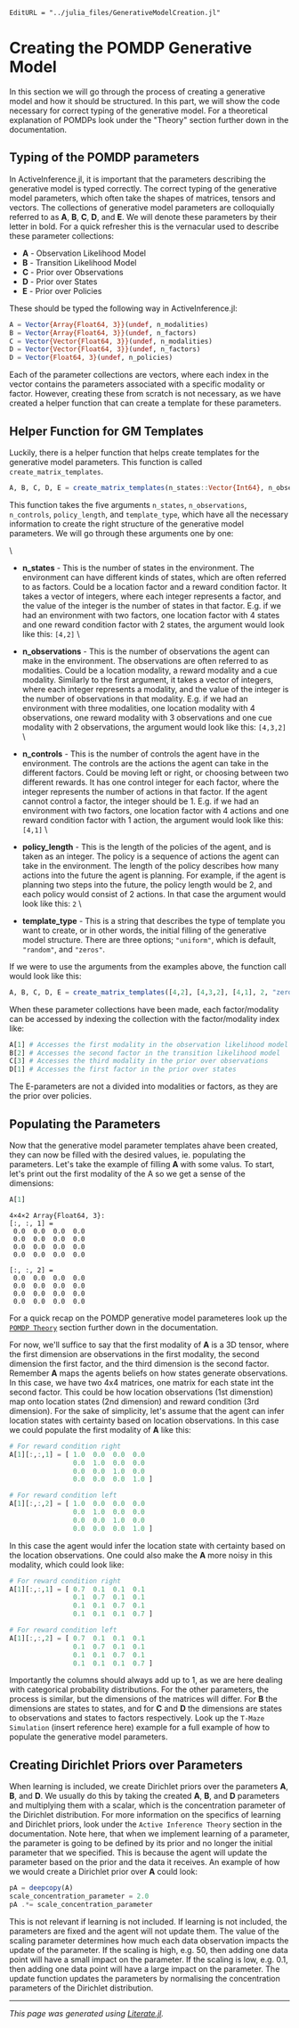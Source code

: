 ```@meta
EditURL = "../julia_files/GenerativeModelCreation.jl"
```

# Creating the POMDP Generative Model

In this section we will go through the process of creating a generative model and how it should be structured. In this part, we will show the code necessary for correct typing of the generative model.
For a theoretical explanation of POMDPs look under the "Theory" section further down in the documentation.

## Typing of the POMDP parameters

In ActiveInference.jl, it is important that the parameters describing the generative model is typed correctly.
The correct typing of the generative model parameters, which often take the shapes of matrices, tensors and vectors.
The collections of generative model parameters are colloquially referred to as **A**, **B**, **C**, **D**, and **E**. We will denote these parameters by their letter in bold. For a quick refresher this is the vernacular used to describe these parameter collections:

- **A** - Observation Likelihood Model
- **B** - Transition Likelihood Model
- **C** - Prior over Observations
- **D** - Prior over States
- **E** - Prior over Policies

These should be typed the following way in ActiveInference.jl:

```julia
A = Vector{Array{Float64, 3}}(undef, n_modalities)
B = Vector{Array{Float64, 3}}(undef, n_factors)
C = Vector{Vector{Float64, 3}}(undef, n_modalities)
D = Vector{Vector{Float64, 3}}(undef, n_factors)
D = Vector{Float64, 3}(undef, n_policies)
```

Each of the parameter collections are vectors, where each index in the vector contains the parameters associated with a specific modality or factor.
However, creating these from scratch is not necessary, as we have created a helper function that can create a template for these parameters.

## Helper Function for GM Templates
Luckily, there is a helper function that helps create templates for the generative model parameters. This function is called `create_matrix_templates`.

```julia
A, B, C, D, E = create_matrix_templates(n_states::Vector{Int64}, n_observations::Vector{Int64}, n_controls::Vector{Int64}, policy_length::Int64, template_type::String)
```

This function takes the five arguments `n_states`, `n_observations`, `n_controls`, `policy_length`, and `template_type`, which have all the necessary information to create the
right structure of the generative model parameters. We will go through these arguments one by one:

\

- **n_states** - This is the number of states in the environment. The environment can have different kinds of states, which are often referred to as factors. Could be a location factor and a reward condition factor. It takes a vector of integers, where each integer represents a factor, and the value of the integer is the number of states in that factor. E.g. if we had an environment with two factors, one location factor with 4 states and one reward condition factor with 2 states, the argument would look like this: `[4,2]`
\

- **n_observations** - This is the number of observations the agent can make in the environment. The observations are often referred to as modalities. Could be a location modality, a reward modality and a cue modality. Similarly to the first argument, it takes a vector of integers, where each integer represents a modality, and the value of the integer is the number of observations in that modality. E.g. if we had an environment with three modalities, one location modality with 4 observations, one reward modality with 3 observations and one cue modality with 2 observations, the argument would look like this: `[4,3,2]`
\

- **n_controls** - This is the number of controls the agent have in the environment. The controls are the actions the agent can take in the different factors. Could be moving left or right, or choosing between two different rewards. It has one control integer for each factor, where the integer represents the number of actions in that factor. If the agent cannot control a factor, the integer should be 1. E.g. if we had an environment with two factors, one location factor with 4 actions and one reward condition factor with 1 action, the argument would look like this: `[4,1]`
\

- **policy_length** - This is the length of the policies of the agent, and is taken as an integer. The policy is a sequence of actions the agent can take in the environment. The length of the policy describes how many actions into the future the agent is planning. For example, if the agent is planning two steps into the future, the policy length would be 2, and each policy would consist of 2 actions. In that case the argument would look like this: `2`
\

- **template_type** - This is a string that describes the type of template you want to create, or in other words, the initial filling of the generative model structure. There are three options; `"uniform"`, which is default, `"random"`, and `"zeros"`.

If we were to use the arguments from the examples above, the function call would look like this:

```julia
A, B, C, D, E = create_matrix_templates([4,2], [4,3,2], [4,1], 2, "zeros");
```

When these parameter collections have been made, each factor/modality can be accessed by indexing the collection with the factor/modality index like:

```julia
A[1] # Accesses the first modality in the observation likelihood model
B[2] # Accesses the second factor in the transition likelihood model
C[3] # Accesses the third modality in the prior over observations
D[1] # Accesses the first factor in the prior over states
```

The E-parameters are not a divided into modalities or factors, as they are the prior over policies.

## Populating the Parameters
Now that the generative model parameter templates ahave been created, they can now be filled with the desired values, ie. populating the parameters.
Let's take the example of filling **A** with some valus. To start, let's print out the first modality of the A so we get a sense of the dimensions:

```julia
A[1]
```

````
4×4×2 Array{Float64, 3}:
[:, :, 1] =
 0.0  0.0  0.0  0.0
 0.0  0.0  0.0  0.0
 0.0  0.0  0.0  0.0
 0.0  0.0  0.0  0.0

[:, :, 2] =
 0.0  0.0  0.0  0.0
 0.0  0.0  0.0  0.0
 0.0  0.0  0.0  0.0
 0.0  0.0  0.0  0.0
````

For a quick recap on the POMDP generative model parameteres look up the [`POMDP Theory`](@ref "The Generative Model Conceptually") section further down in the documentation.

For now, we'll suffice to say that the first modality of **A** is a 3D tensor, where the first dimension are observations in the first modality, the second dimension the first factor, and the third dimension is the second factor.
Remember **A** maps the agents beliefs on how states generate observations. In this case, we have two 4x4 matrices, one matrix for each state int the second factor. This could be how location observations (1st dimenstion) map onto location states (2nd dimension) and reward condition (3rd dimension).
For the sake of simplicity, let's assume that the agent can infer location states with certainty based on location observations. In this case we could populate the first modality of **A** like this:

```julia
# For reward condition right
A[1][:,:,1] = [ 1.0  0.0  0.0  0.0
                0.0  1.0  0.0  0.0
                0.0  0.0  1.0  0.0
                0.0  0.0  0.0  1.0 ]

# For reward condition left
A[1][:,:,2] = [ 1.0  0.0  0.0  0.0
                0.0  1.0  0.0  0.0
                0.0  0.0  1.0  0.0
                0.0  0.0  0.0  1.0 ]
```

In this case the agent would infer the location state with certainty based on the location observations. One could also make the **A** more noisy in this modality, which could look like:

```julia
# For reward condition right
A[1][:,:,1] = [ 0.7  0.1  0.1  0.1
                0.1  0.7  0.1  0.1
                0.1  0.1  0.7  0.1
                0.1  0.1  0.1  0.7 ]

# For reward condition left
A[1][:,:,2] = [ 0.7  0.1  0.1  0.1
                0.1  0.7  0.1  0.1
                0.1  0.1  0.7  0.1
                0.1  0.1  0.1  0.7 ]
```

Importantly the columns should always add up to 1, as we are here dealing with categorical probability distributions.
For the other parameters, the process is similar, but the dimensions of the matrices will differ. For **B** the dimensions are states to states, and for **C** and **D** the dimensions are states to observations and states to factors respectively.
Look up the `T-Maze Simulation` (insert reference here) example for a full example of how to populate the generative model parameters.

## Creating Dirichlet Priors over Parameters
When learning is included, we create Dirichlet priors over the parameters **A**, **B**, and **D**. We usually do this by taking the created **A**, **B**, and **D** parameters and multiplying them with a scalar, which is the concentration parameter of the Dirichlet distribution.
For more information on the specifics of learning and Dirichlet priors, look under the `Active Inference Theory` section in the documentation. Note here, that when we implement learning of a parameter, the parameter is going to be defined by its prior and no longer the initial
parameter that we specified. This is because the agent will update the parameter based on the prior and the data it receives. An example of how we would create a Dirichlet prior over **A** could look:

```julia
pA = deepcopy(A)
scale_concentration_parameter = 2.0
pA .*= scale_concentration_parameter
```

This is not relevant if learning is not included. If learning is not included, the parameters are fixed and the agent will not update them. The value of the scaling parameter determines how much each data observation impacts the update of the parameter.
If the scaling is high, e.g. 50, then adding one data point will have a small impact on the parameter. If the scaling is low, e.g. 0.1, then adding one data point will have a large impact on the parameter. The update function updates the parameters by normalising the concentration parameters of the Dirichlet distribution.

---

*This page was generated using [Literate.jl](https://github.com/fredrikekre/Literate.jl).*

